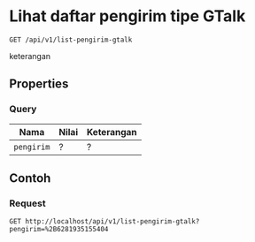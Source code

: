 # Lihat daftar pengirim tipe GTalk
```http
GET /api/v1/list-pengirim-gtalk
```
keterangan
## Properties
### Query
Nama  | Nilai | Keterangan
--- | --- | ---
<code>pengirim</code> | ? | ?

## Contoh

### Request
```http
GET http://localhost/api/v1/list-pengirim-gtalk?pengirim=%2B6281935155404
```
